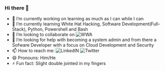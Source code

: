 ### Hi there 👋
- 🔭 I’m currently working on learning as much as I can while I can
- 🌱 I’m currently learning White Hat Hacking, Software Development(Full-Stack), Python, Powershell and Bash 
- 👯 I’m looking to collaborate on ![WWA](https://github.com/warofants/wwa) 
- 🤔 I’m looking for help with becoming a system admin and from there a Sofware Developer with a focus on Cloud Development and Security
- 📫 How to reach me: ![LinkedIN](https://www.linkedin.com/in/le-aundre-jackson-00812327/) ![Twitter](https://twitter.com/Dre_MF_Jackson)
- 😄 Pronouns: Him/He
- ⚡ Fun fact: Slight double jointed in my fingers

<!--
**Jacksole/Jacksole** is a ✨ _special_ ✨ repository because its `README.md` (this file) appears on your GitHub profile.

Here are some ideas to get you started:

- 🔭 I’m currently working on 
- 🌱 I’m currently learning 
- 👯 I’m looking to collaborate on 
- 🤔 I’m looking for help with 
- 💬 Ask me about ...
- 📫 How to reach me: 
- 😄 Pronouns: 
- ⚡ Fun fact: 
-->
